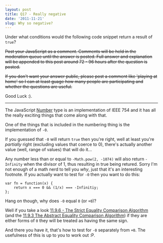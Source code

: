 ```yaml
---
layout: post
title: Q17 - Really negative
date: '2011-11-21'
slug: Why so negative?
---
```


Under what conditions would the following code snippet return a result of `true`?

<script src="https://gist.github.com/1380123.js"> </script>

<span style="text-decoration: line-through;">Post your JavaScript as a comment. Comments will be held in the moderation queue until the answer is posted. Full answer and explanation will be appended to this post around 72 - 96 hours after the question is posted.</span>

<span style="text-decoration: line-through;">If you don't want your answer public, please post a comment like 'playing at home' so I can at least guage how many people are participating and whether the questions are useful.</span>

Good Luck :).

* * *

The JavaScript [Number][1] type is an implementation of IEEE 754 and it has all the really exciting things that come along with that.

One of the things that is included in the numbering thing is the implementation of `-0`.

If you guessed that `-0` will return `true` then you're right, well at least you're *partially* right (excluding values that coerce to 0), there's actually another value (well, range of values) that will do it...

Any number less than or equal to `-Math.pow(2, -1074)` will also return `-Infinity` when the divisor of 1, thus resulting in true being retured. Sorry I'm not enough of a math nerd to tell you *why*, just that it's an interesting footnote. If you actually want to test for `-0` then you want to do this:

	var fn = function(x) {
		return x === 0 && (1/x) === -Infinitiy;
	};

Hang on though, why does `-0` equal `0` (or `+0`)?

Well if you take a look [11.9.6 - The Strict Equality Comparison Algorithm][2] (and the [11.9.3 The Abstract Equality Comparison Algorithm][3]) if they are either forms of `0` they will be treated as having the same sign.

And there you have it, that's how to test for `-0` separately from `+0`. The usefulness of this is up to you to work out :P.

  [1]: http://es5.github.com/#x8.5
  [2]: http://es5.github.com/#x11.9.6
  [3]: http://es5.github.com/#x11.9.3